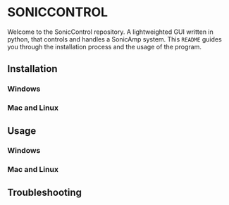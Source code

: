 # SONICCONTROL #

Welcome to the SonicControl repository. A lightweighted GUI written in python, that controls and handles a SonicAmp system. This `README` guides you through the installation process and the usage of the program.

## Installation ##
### Windows ###
### Mac and Linux ###

## Usage ##
### Windows ###
### Mac and Linux ###

## Troubleshooting ##